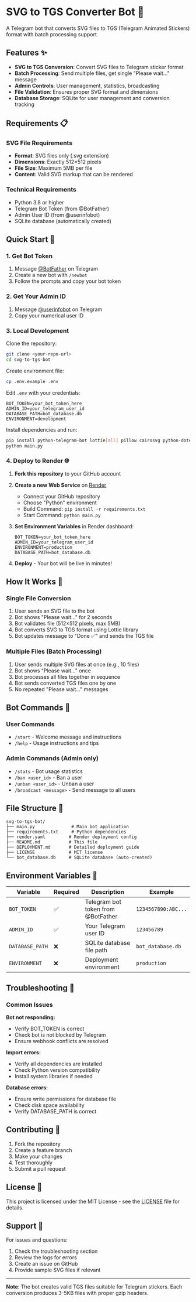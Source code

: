 # SVG to TGS Converter Bot 🎨

A Telegram bot that converts SVG files to TGS (Telegram Animated Stickers) format with batch processing support.

## Features ✨

- **SVG to TGS Conversion**: Convert SVG files to Telegram sticker format
- **Batch Processing**: Send multiple files, get single "Please wait..." message
- **Admin Controls**: User management, statistics, broadcasting
- **File Validation**: Ensures proper SVG format and dimensions
- **Database Storage**: SQLite for user management and conversion tracking

## Requirements 📋

### SVG File Requirements
- **Format**: SVG files only (.svg extension)
- **Dimensions**: Exactly 512×512 pixels
- **File Size**: Maximum 5MB per file
- **Content**: Valid SVG markup that can be rendered

### Technical Requirements
- Python 3.8 or higher
- Telegram Bot Token (from @BotFather)
- Admin User ID (from @userinfobot)
- SQLite database (automatically created)

## Quick Start 🚀

### 1. Get Bot Token
1. Message [@BotFather](https://t.me/BotFather) on Telegram
2. Create a new bot with `/newbot`
3. Follow the prompts and copy your bot token

### 2. Get Your Admin ID
1. Message [@userinfobot](https://t.me/userinfobot) on Telegram
2. Copy your numerical user ID

### 3. Local Development

Clone the repository:
```bash
git clone <your-repo-url>
cd svg-to-tgs-bot
```

Create environment file:
```bash
cp .env.example .env
```

Edit `.env` with your credentials:
```env
BOT_TOKEN=your_bot_token_here
ADMIN_ID=your_telegram_user_id
DATABASE_PATH=bot_database.db
ENVIRONMENT=development
```

Install dependencies and run:
```bash
pip install python-telegram-bot lottie[all] pillow cairosvg python-dotenv
python main.py
```

### 4. Deploy to Render 🌐

1. **Fork this repository** to your GitHub account

2. **Create a new Web Service** on [Render](https://render.com)
   - Connect your GitHub repository
   - Choose "Python" environment
   - Build Command: `pip install -r requirements.txt`
   - Start Command: `python main.py`

3. **Set Environment Variables** in Render dashboard:
   ```
   BOT_TOKEN=your_bot_token_here
   ADMIN_ID=your_telegram_user_id
   ENVIRONMENT=production
   DATABASE_PATH=bot_database.db
   ```

4. **Deploy** - Your bot will be live in minutes!

## How It Works 🔄

### Single File Conversion
1. User sends an SVG file to the bot
2. Bot shows "Please wait..." for 2 seconds
3. Bot validates file (512×512 pixels, max 5MB)
4. Bot converts SVG to TGS format using Lottie library
5. Bot updates message to "Done ✅" and sends the TGS file

### Multiple Files (Batch Processing)
1. User sends multiple SVG files at once (e.g., 10 files)
2. Bot shows "Please wait..." once
3. Bot processes all files together in sequence
4. Bot sends converted TGS files one by one
5. No repeated "Please wait..." messages

## Bot Commands 🤖

### User Commands
- `/start` - Welcome message and instructions
- `/help` - Usage instructions and tips

### Admin Commands (Admin only)
- `/stats` - Bot usage statistics
- `/ban <user_id>` - Ban a user
- `/unban <user_id>` - Unban a user
- `/broadcast <message>` - Send message to all users

## File Structure 📁

```
svg-to-tgs-bot/
├── main.py              # Main bot application
├── requirements.txt     # Python dependencies
├── render.yaml         # Render deployment config
├── README.md           # This file
├── DEPLOYMENT.md       # Detailed deployment guide
├── LICENSE             # MIT license
└── bot_database.db     # SQLite database (auto-created)
```

## Environment Variables 🔧

| Variable | Required | Description | Example |
|----------|----------|-------------|---------|
| `BOT_TOKEN` | ✅ | Telegram bot token from @BotFather | `1234567890:ABC...` |
| `ADMIN_ID` | ✅ | Your Telegram user ID | `123456789` |
| `DATABASE_PATH` | ❌ | SQLite database file path | `bot_database.db` |
| `ENVIRONMENT` | ❌ | Deployment environment | `production` |

## Troubleshooting 🔧

### Common Issues

**Bot not responding:**
- Verify BOT_TOKEN is correct
- Check bot is not blocked by Telegram
- Ensure webhook conflicts are resolved

**Import errors:**
- Verify all dependencies are installed
- Check Python version compatibility
- Install system libraries if needed

**Database errors:**
- Ensure write permissions for database file
- Check disk space availability
- Verify DATABASE_PATH is correct

## Contributing 🤝

1. Fork the repository
2. Create a feature branch
3. Make your changes
4. Test thoroughly
5. Submit a pull request

## License 📄

This project is licensed under the MIT License - see the [LICENSE](LICENSE) file for details.

## Support 💬

For issues and questions:
1. Check the troubleshooting section
2. Review the logs for errors
3. Create an issue on GitHub
4. Provide sample SVG files if relevant

---

**Note**: The bot creates valid TGS files suitable for Telegram stickers. Each conversion produces 3-5KB files with proper gzip headers.